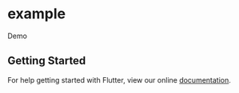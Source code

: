 # example

Demo

## Getting Started

For help getting started with Flutter, view our online
[documentation](https://flutter.io/).
